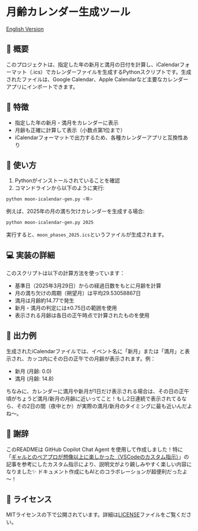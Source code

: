 # 月齢カレンダー生成ツール

[English Version](./README-EN.md)

## 📝 概要

このプロジェクトは、指定した年の新月と満月の日付を計算し、iCalendarフォーマット（.ics）でカレンダーファイルを生成するPythonスクリプトです。生成されたファイルは、Google Calendar、Apple Calendarなど主要なカレンダーアプリにインポートできます。

## 🌝 特徴

- 指定した年の新月・満月をカレンダーに表示
- 月齢も正確に計算して表示（小数点第1位まで）
- iCalendarフォーマットで出力するため、各種カレンダーアプリと互換性あり

## 🚀 使い方

1. Pythonがインストールされていることを確認
2. コマンドラインから以下のように実行:

```bash
python moon-icalendar-gen.py <年>
```

例えば、2025年の月の満ち欠けカレンダーを生成する場合:

```bash
python moon-icalendar-gen.py 2025
```

実行すると、`moon_phases_2025.ics`というファイルが生成されます。

## 💻 実装の詳細

このスクリプトは以下の計算方法を使っています：

- 基準日（2025年3月29日）からの経過日数をもとに月齢を計算
- 月の満ち欠けの周期（朔望月）は平均29.53058867日
- 満月は月齢約14.77で発生
- 新月・満月の判定には±0.75日の範囲を使用
- 表示される月齢は各日の正午時点で計算されたものを使用

## 📅 出力例

生成されたiCalendarファイルでは、イベント名に「新月」または「満月」と表示され、カッコ内にその日の正午での月齢が表示されます。例：
- 新月 (月齢: 0.0)
- 満月 (月齢: 14.8)

ちなみに、カレンダーに満月や新月が1日だけ表示される場合は、その日の正午頃がちょうど満月/新月の月齢に近いってこと！もし2日連続で表示されてるなら、その2日の間（夜中とか）が実際の満月/新月のタイミングに最も近いんだよね〜。

## 🙏 謝辞

このREADMEは GitHub Copilot Chat Agent を使用して作成しました！特に「[ギャルとのペアプロが想像以上に楽しかった（VSCodeのカスタム指示）](https://qiita.com/bonanza-olaf/items/5453fc0e3ad1c8f9f971)」の記事を参考にしたカスタム指示により、説明文がより親しみやすく楽しい内容になりました✨ ドキュメント作成にもAIとのコラボレーションが超便利だったよ～！

## 📄 ライセンス

MITライセンスの下で公開されています。詳細は[LICENSE](./LICENSE)ファイルをご覧ください。